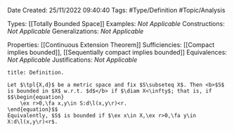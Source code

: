 <div class="topSpace"></div>

Date Created: 25/11/2022 09:40:40
Tags: #Type/Definition #Topic/Analysis

Types: [[Totally Bounded Space]]
Examples: <i>Not Applicable</i>
Constructions: <i>Not Applicable</i>
Generalizations: <i>Not Applicable</i>

Properties: [[Continuous Extension Theorem]]
Sufficiencies: [[Compact implies bounded]], [[Sequentially compact implies bounded]]
Equivalences: <i>Not Applicable</i>
Justifications: <i>Not Applicable</i>

``` ad-Definition
title: Definition.

Let $\tpl{X,d}$ be a metric space and fix $S\subseteq X$. Then <b>$S$ is bounded in $X$ w.r.t. $d$</b> if $\diam X<\infty$; that is, if
$$\begin{equation}
    \ex r>0,\fa x,y\in S:d\l(x,y\r)<r.
\end{equation}$$
Equivalently, $S$ is bounded if $\ex x\in X,\ex r>0,\fa y\in X:d\l(x,y\r)<r$.

```
